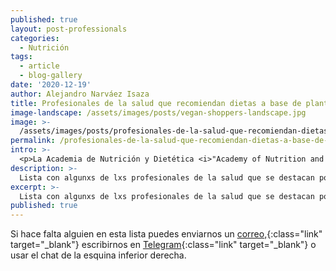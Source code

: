 ```yaml
---
published: true
layout: post-professionals
categories:
  - Nutrición
tags:
  - article
  - blog-gallery
date: '2020-12-19'
author: Alejandro Narváez Isaza
title: Profesionales de la salud que recomiendan dietas a base de plantas
image-landscape: /assets/images/posts/vegan-shoppers-landscape.jpg
image: >-
  /assets/images/posts/profesionales-de-la-salud-que-recomiendan-dietas-a-base-de-plantas.jpg
permalink: /profesionales-de-la-salud-que-recomiendan-dietas-a-base-de-plantas/
intro: >-
  <p>La Academia de Nutrición y Dietética <i>"Academy of Nutrition and Dietetics"</i> reconoció desde el 2016 que las dietas a base de plantas bien planeadas son saludables, nutricionalmente adecuadas, pueden beneficiar la prevención y tratamiento de ciertas enfermedades y son apropiadas para personas en cualquier etapa de la vida incluyendo atletas. Además son más sostenibles ambientalmente que las dietas ricas en productos de origen animal porque usan menos recursos naturales y producen un menor daño ambiental.</p><p><a href="https://pubmed.ncbi.nlm.nih.gov/27886704/" class="link no-underline" target="_blank">Artículo en Publimed <span class="icon icon-long-arrow-right-light"></span></a></p><p>Sin embargo todavía estamos lejos de que este hecho sea aceptado o por lo menos reconocido por la mayoría de profesionales de la salud que siguen desconociendo los riesgos asociados a consumir productos de origen animal y afirmando que su consumo es fundamental. Esta es una lista con algunxs de lxs profesionales de la salud que se destacan por sus investigaciones sobre nutrición y por promover la alimentación a base de plantas ante sus pacientes y por medio de los contenidos que producen.</p>
description: >-
  Lista con algunxs de lxs profesionales de la salud que se destacan por sus investigaciones sobre nutrición y por promover la alimentación a base de plantas ante sus pacientes y por medio de los contenidos que producen.
excerpt: >-
  Lista con algunxs de lxs profesionales de la salud que se destacan por sus investigaciones sobre nutrición y por promover la alimentación a base de plantas ante sus pacientes y por medio de los contenidos que producen.
published: true
---
```

Si hace falta alguien en esta lista puedes enviarnos un [correo,](mailto:hola@tallerveganista.com){:class="link" target="_blank"} escribirnos en [Telegram](https://t.me/joinchat/J9QQERRxaty5e3lfNBtHdw){:class="link" target="_blank"} o usar el chat de la esquina inferior derecha.
